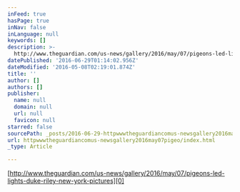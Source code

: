 ```yaml
---
inFeed: true
hasPage: true
inNav: false
inLanguage: null
keywords: []
description: >-
  http://www.theguardian.com/us-news/gallery/2016/may/07/pigeons-led-lights-duke-riley-new-york-pictures
datePublished: '2016-06-29T01:14:02.956Z'
dateModified: '2016-05-08T02:19:01.874Z'
title: ''
author: []
authors: []
publisher:
  name: null
  domain: null
  url: null
  favicon: null
starred: false
sourcePath: _posts/2016-06-29-httpwwwtheguardiancomus-newsgallery2016may07pigeo.md
url: httpwwwtheguardiancomus-newsgallery2016may07pigeo/index.html
_type: Article

---
```

[http://www.theguardian.com/us-news/gallery/2016/may/07/pigeons-led-lights-duke-riley-new-york-pictures][0]

[0]: http://www.theguardian.com/us-news/gallery/2016/may/07/pigeons-led-lights-duke-riley-new-york-pictures